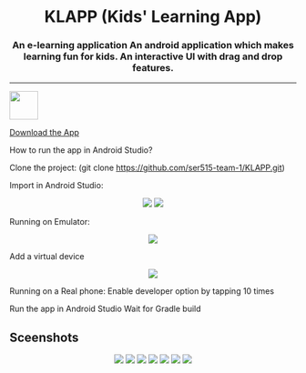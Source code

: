 <h1 align="center">KLAPP (Kids' Learning App)</h1> 
 <h3 align="center">An e-learning application
An android application which makes learning fun for kids.
An interactive UI with drag and drop features.</h3>

---
<p align="left">
  <img width="50" height="50" src="https://user-images.githubusercontent.com/11274840/68197998-78d69d00-ff78-11e9-9c14-03f1992acc86.png">
</p>
 


 [Download the App][1]


  [1]: https://drive.google.com/drive/u/1/folders/1Sg16fWGOHnJwWOww6tua58tcOMwbTiGN

How to run the app in Android Studio?

Clone the project:
(git clone https://github.com/ser515-team-1/KLAPP.git)

Import in Android Studio:
<p align="center">
   <img src="https://user-images.githubusercontent.com/54782472/68267886-390fc400-0011-11ea-8f60-eff051a6c165.png">
   <img src="https://user-images.githubusercontent.com/54782472/68267944-75432480-0011-11ea-8034-b89027e2f031.png">
</p>

Running on Emulator:
<p align="center">
   <img src="https://user-images.githubusercontent.com/54782472/68268218-95bfae80-0012-11ea-82aa-68f11b0a40c5.png">
</p>
Add a virtual device
<p align="center">
   <img src="https://user-images.githubusercontent.com/54782472/68268221-96f0db80-0012-11ea-85c1-14ba8c0aa159.png">
</p>
Running on a Real phone:
  Enable developer option by tapping 10 times
  
Run the app in Android Studio
Wait for Gradle build       

## Sceenshots     
<p align="center">
   <img src="https://user-images.githubusercontent.com/11274840/68197155-fef1e400-ff76-11e9-9498-8823d6eeaea7.png">
   <img src="https://user-images.githubusercontent.com/11274840/68197136-f1d4f500-ff76-11e9-82c7-9ff439268a93.png">
   <img src="https://user-images.githubusercontent.com/11274840/68197162-01543e00-ff77-11e9-8bd7-cdd373cb51b8.png">
   <img src="https://user-images.githubusercontent.com/11274840/68197168-031e0180-ff77-11e9-9d87-6a5a8dd8afa3.png">
   <img src="https://user-images.githubusercontent.com/11274840/68197173-04e7c500-ff77-11e9-8c96-4629b1501439.png">
   <img src="https://user-images.githubusercontent.com/11274840/68197180-074a1f00-ff77-11e9-9325-bf1399a89fa3.png">
   <img src="https://user-images.githubusercontent.com/11274840/68197180-074a1f00-ff77-11e9-9325-bf1399a89fa3.png">
</p>




